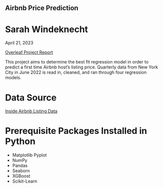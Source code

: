 ## Airbnb Price Prediction
# Sarah Windeknecht
April 21, 2023

[Overleaf Project Report](https://www.overleaf.com/read/xzrtwvmkcdnm)

This project aims to determine the best fit regression model in order to predict a first time Airbnb host’s listing price. Quarterly data from New York City in June 2022 is read in, cleaned, and ran through four regression models.

# Data Source 
[Inside Airbnb Listing Data](http://insideairbnb.com/get-the-data)

# Prerequisite Packages Installed in Python
-	Matplotlib Pyplot
-	NumPy
-	Pandas
-	Seaborn
-	XGBoost
-	Scikit-Learn